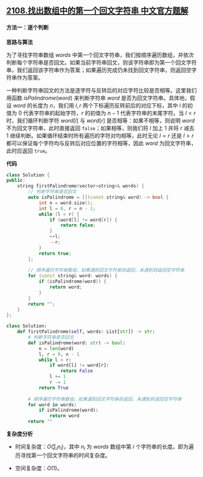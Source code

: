 ## [2108.找出数组中的第一个回文字符串 中文官方题解](https://leetcode.cn/problems/find-first-palindromic-string-in-the-array/solutions/100000/zhao-chu-shu-zu-zhong-de-di-yi-ge-hui-we-mo3m)
#### 方法一：逐个判断

**思路与算法**

为了寻找字符串数组 $\textit{words}$ 中第一个回文字符串，我们按顺序遍历数组，并依次判断每个字符串是否回文。如果当前字符串回文，则该字符串即为第一个回文字符串，我们返回该字符串作为答案；如果遍历完成仍未找到回文字符串，则返回空字符串作为答案。

一种判断字符串回文的方法是逐字符与反转后的对应字符比较是否相等。这里我们用函数 $\textit{isPalindrome}(\textit{word})$ 来判断字符串 $\textit{word}$ 是否为回文字符串。具体地，假设 $\textit{word}$ 的长度为 $n$，我们用 $l, r$ 两个下标遍历反转前后的对应下标，其中 $l$ 的初值为 $0$ 代表字符串的起始字符，$r$ 的初值为 $n - 1$ 代表字符串的末尾字符。当 $l < r$ 时，我们循环判断字符 $\textit{word}[l]$ 与 $\textit{word}[r]$ 是否相等：如果不相等，则说明 $\textit{word}$ 不为回文字符串，此时直接返回 $\texttt{false}$；如果相等，则我们将 $l$ 加上 $1$ 并将 $r$ 减去 $1$ 继续判断。如果循环结束时所有遍历的字符对均相等，此时无论 $l = r$ 还是 $l > r$ 都可以保证每个字符均与反转后对应位置的字符相等，因此 $\textit{word}$ 为回文字符串，此时应返回 $\texttt{true}$。


**代码**

```C++ [sol1-C++]
class Solution {
public:
    string firstPalindrome(vector<string>& words) {
        // 判断字符串是否回文
        auto isPalindrome = [](const string& word) -> bool {
            int n = word.size();
            int l = 0, r = n - 1;
            while (l < r) {
                if (word[l] != word[r]) {
                    return false;
                }
                ++l;
                --r;
            }
            return true;
        };
        
        // 顺序遍历字符串数组，如果遇到回文字符串则返回，未遇到则返回空字符串
        for (const string& word: words) {
            if (isPalindrome(word)) {
                return word;
            }
        }
        return "";
    }
};
```


```Python [sol1-Python3]
class Solution:
    def firstPalindrome(self, words: List[str]) -> str:
        # 判断字符串是否回文
        def isPalindrome(word: str) -> bool:
            n = len(word)
            l, r = 0, n - 1
            while l < r:
                if word[l] != word[r]:
                    return False
                l += 1
                r -= 1
            return True
        
        # 顺序遍历字符串数组，如果遇到回文字符串则返回，未遇到则返回空字符串
        for word in words:
            if isPalindrome(word):
                return word
        return ""
```


**复杂度分析**

- 时间复杂度：$O(\sum_i n_i)$，其中 $n_i$ 为 $\textit{words}$ 数组中第 $i$ 个字符串的长度。即为遍历寻找第一个回文字符串的时间复杂度。

- 空间复杂度：$O(1)$。